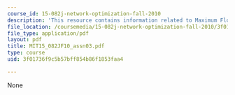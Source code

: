 ```yaml
---
course_id: 15-082j-network-optimization-fall-2010
description: 'This resource contains information related to Maximum Flows: Basic Ideas.'
file_location: /coursemedia/15-082j-network-optimization-fall-2010/3f01736f9c5b57bff854b86f1853faa4_MIT15_082JF10_assn03.pdf
file_type: application/pdf
layout: pdf
title: MIT15_082JF10_assn03.pdf
type: course
uid: 3f01736f9c5b57bff854b86f1853faa4

---
```

None